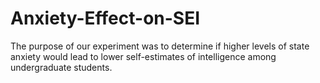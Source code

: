 # Anxiety-Effect-on-SEI
The purpose of our experiment was to determine if higher levels of state anxiety would lead to lower self-estimates of intelligence among undergraduate students. 
